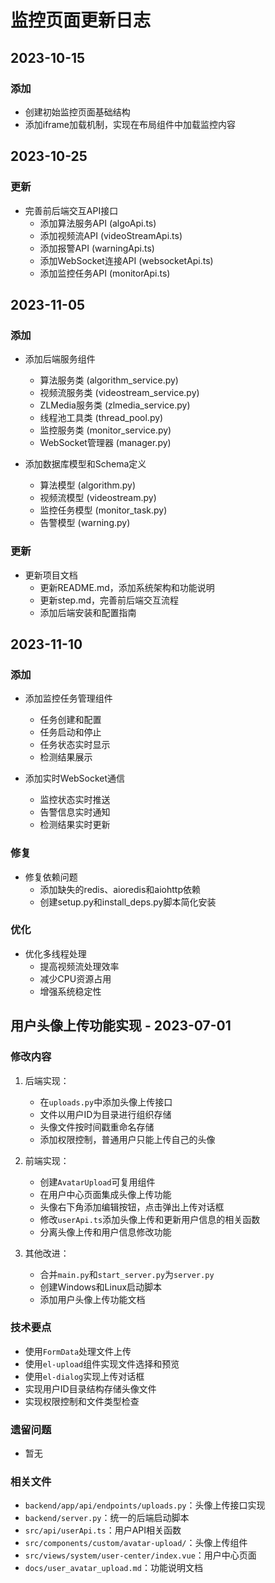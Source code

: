 # 监控页面更新日志

## 2023-10-15

### 添加

- 创建初始监控页面基础结构
- 添加iframe加载机制，实现在布局组件中加载监控内容

## 2023-10-25 

### 更新

- 完善前后端交互API接口
  - 添加算法服务API (algoApi.ts)
  - 添加视频流API (videoStreamApi.ts)
  - 添加报警API (warningApi.ts)
  - 添加WebSocket连接API (websocketApi.ts)
  - 添加监控任务API (monitorApi.ts)

## 2023-11-05

### 添加

- 添加后端服务组件
  - 算法服务类 (algorithm_service.py)
  - 视频流服务类 (videostream_service.py)
  - ZLMedia服务类 (zlmedia_service.py)
  - 线程池工具类 (thread_pool.py)
  - 监控服务类 (monitor_service.py)
  - WebSocket管理器 (manager.py)

- 添加数据库模型和Schema定义
  - 算法模型 (algorithm.py)
  - 视频流模型 (videostream.py)
  - 监控任务模型 (monitor_task.py)
  - 告警模型 (warning.py)

### 更新

- 更新项目文档
  - 更新README.md，添加系统架构和功能说明
  - 更新step.md，完善前后端交互流程
  - 添加后端安装和配置指南

## 2023-11-10

### 添加

- 添加监控任务管理组件
  - 任务创建和配置
  - 任务启动和停止
  - 任务状态实时显示
  - 检测结果展示

- 添加实时WebSocket通信
  - 监控状态实时推送
  - 告警信息实时通知
  - 检测结果实时更新

### 修复

- 修复依赖问题
  - 添加缺失的redis、aioredis和aiohttp依赖
  - 创建setup.py和install_deps.py脚本简化安装

### 优化

- 优化多线程处理
  - 提高视频流处理效率
  - 减少CPU资源占用
  - 增强系统稳定性 

## 用户头像上传功能实现 - 2023-07-01

### 修改内容

1. 后端实现：
   - 在`uploads.py`中添加头像上传接口
   - 文件以用户ID为目录进行组织存储
   - 头像文件按时间戳重命名存储
   - 添加权限控制，普通用户只能上传自己的头像

2. 前端实现：
   - 创建`AvatarUpload`可复用组件
   - 在用户中心页面集成头像上传功能
   - 头像右下角添加编辑按钮，点击弹出上传对话框
   - 修改`userApi.ts`添加头像上传和更新用户信息的相关函数
   - 分离头像上传和用户信息修改功能

3. 其他改进：
   - 合并`main.py`和`start_server.py`为`server.py`
   - 创建Windows和Linux启动脚本
   - 添加用户头像上传功能文档

### 技术要点

- 使用`FormData`处理文件上传
- 使用`el-upload`组件实现文件选择和预览
- 使用`el-dialog`实现上传对话框
- 实现用户ID目录结构存储头像文件
- 实现权限控制和文件类型检查

### 遗留问题

- 暂无

### 相关文件

- `backend/app/api/endpoints/uploads.py`：头像上传接口实现
- `backend/server.py`：统一的后端启动脚本
- `src/api/userApi.ts`：用户API相关函数
- `src/components/custom/avatar-upload/`：头像上传组件
- `src/views/system/user-center/index.vue`：用户中心页面
- `docs/user_avatar_upload.md`：功能说明文档 